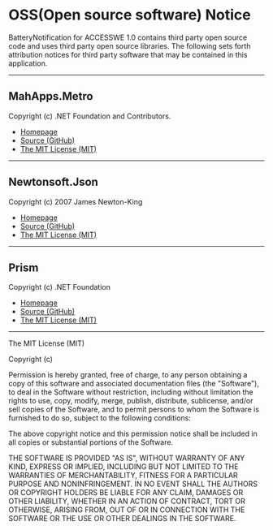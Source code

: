 ﻿# OSS(Open source software) Notice

BatteryNotification for ACCESSWE 1.0 contains third party open source code and uses third party open source libraries.
The following sets forth attribution notices for third party software that may be contained in this application.

--------------------------------------------------------------
## MahApps.Metro
Copyright (c) .NET Foundation and Contributors.

- [Homepage](https://mahapps.com/)
- [Source (GitHub)](https://github.com/MahApps/MahApps.Metro)
- [The MIT License (MIT)](https://github.com/MahApps/MahApps.Metro/blob/develop/LICENSE)

--------------------------------------------------------------
## Newtonsoft.Json

Copyright (c) 2007 James Newton-King

- [Homepage](https://www.newtonsoft.com/json)
- [Source (GitHub)](https://github.com/JamesNK/Newtonsoft.Json)
- [The MIT License (MIT)](https://github.com/JamesNK/Newtonsoft.Json/blob/master/LICENSE.md)

--------------------------------------------------------------
## Prism

Copyright (c) .NET Foundation

- [Homepage](https://prismlibrary.com/)
- [Source (GitHub)](https://github.com/PrismLibrary/Prism)
- [The MIT License (MIT)](https://github.com/PrismLibrary/Prism/blob/master/LICENSE)

--------------------------------------------------------------
The MIT License (MIT)

Copyright (c)

Permission is hereby granted, free of charge, to any person obtaining a copy of this software and associated documentation files (the "Software"), to deal in the Software without restriction, including without limitation the rights to use, copy, modify, merge, publish, distribute, sublicense, and/or sell copies of the Software, and to permit persons to whom the Software is furnished to do so, subject to the following conditions:

The above copyright notice and this permission notice shall be included in all copies or substantial portions of the Software.

THE SOFTWARE IS PROVIDED "AS IS", WITHOUT WARRANTY OF ANY KIND, EXPRESS OR IMPLIED, INCLUDING BUT NOT LIMITED TO THE WARRANTIES OF MERCHANTABILITY, FITNESS FOR A PARTICULAR PURPOSE AND NONINFRINGEMENT. IN NO EVENT SHALL THE AUTHORS OR COPYRIGHT HOLDERS BE LIABLE FOR ANY CLAIM, DAMAGES OR OTHER LIABILITY, WHETHER IN AN ACTION OF CONTRACT, TORT OR OTHERWISE, ARISING FROM, OUT OF OR IN CONNECTION WITH THE SOFTWARE OR THE USE OR OTHER DEALINGS IN THE SOFTWARE.